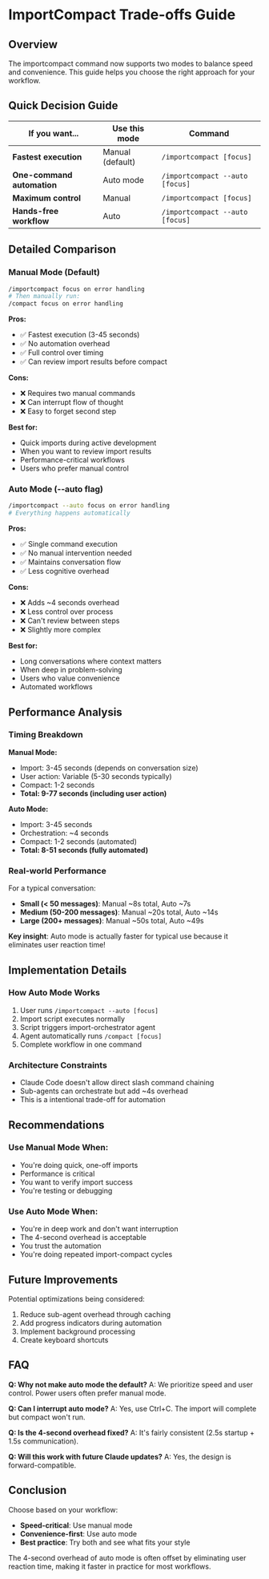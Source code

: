 # ImportCompact Trade-offs Guide

## Overview

The importcompact command now supports two modes to balance speed and convenience. This guide helps you choose the right approach for your workflow.

## Quick Decision Guide

| If you want... | Use this mode | Command |
|----------------|---------------|---------|
| **Fastest execution** | Manual (default) | `/importcompact [focus]` |
| **One-command automation** | Auto mode | `/importcompact --auto [focus]` |
| **Maximum control** | Manual | `/importcompact [focus]` |
| **Hands-free workflow** | Auto | `/importcompact --auto [focus]` |

## Detailed Comparison

### Manual Mode (Default)
```bash
/importcompact focus on error handling
# Then manually run:
/compact focus on error handling
```

**Pros:**
- ✅ Fastest execution (3-45 seconds)
- ✅ No automation overhead
- ✅ Full control over timing
- ✅ Can review import results before compact

**Cons:**
- ❌ Requires two manual commands
- ❌ Can interrupt flow of thought
- ❌ Easy to forget second step

**Best for:**
- Quick imports during active development
- When you want to review import results
- Performance-critical workflows
- Users who prefer manual control

### Auto Mode (--auto flag)
```bash
/importcompact --auto focus on error handling
# Everything happens automatically
```

**Pros:**
- ✅ Single command execution
- ✅ No manual intervention needed
- ✅ Maintains conversation flow
- ✅ Less cognitive overhead

**Cons:**
- ❌ Adds ~4 seconds overhead
- ❌ Less control over process
- ❌ Can't review between steps
- ❌ Slightly more complex

**Best for:**
- Long conversations where context matters
- When deep in problem-solving
- Users who value convenience
- Automated workflows

## Performance Analysis

### Timing Breakdown

**Manual Mode:**
- Import: 3-45 seconds (depends on conversation size)
- User action: Variable (5-30 seconds typically)
- Compact: 1-2 seconds
- **Total: 9-77 seconds (including user action)**

**Auto Mode:**
- Import: 3-45 seconds
- Orchestration: ~4 seconds
- Compact: 1-2 seconds (automated)
- **Total: 8-51 seconds (fully automated)**

### Real-world Performance

For a typical conversation:
- **Small (< 50 messages)**: Manual ~8s total, Auto ~7s
- **Medium (50-200 messages)**: Manual ~20s total, Auto ~14s
- **Large (200+ messages)**: Manual ~50s total, Auto ~49s

**Key insight**: Auto mode is actually faster for typical use because it eliminates user reaction time!

## Implementation Details

### How Auto Mode Works

1. User runs `/importcompact --auto [focus]`
2. Import script executes normally
3. Script triggers import-orchestrator agent
4. Agent automatically runs `/compact [focus]`
5. Complete workflow in one command

### Architecture Constraints

- Claude Code doesn't allow direct slash command chaining
- Sub-agents can orchestrate but add ~4s overhead
- This is a intentional trade-off for automation

## Recommendations

### Use Manual Mode When:
- You're doing quick, one-off imports
- Performance is critical
- You want to verify import success
- You're testing or debugging

### Use Auto Mode When:
- You're in deep work and don't want interruption
- The 4-second overhead is acceptable
- You trust the automation
- You're doing repeated import-compact cycles

## Future Improvements

Potential optimizations being considered:
1. Reduce sub-agent overhead through caching
2. Add progress indicators during automation
3. Implement background processing
4. Create keyboard shortcuts

## FAQ

**Q: Why not make auto mode the default?**
A: We prioritize speed and user control. Power users often prefer manual mode.

**Q: Can I interrupt auto mode?**
A: Yes, use Ctrl+C. The import will complete but compact won't run.

**Q: Is the 4-second overhead fixed?**
A: It's fairly consistent (2.5s startup + 1.5s communication).

**Q: Will this work with future Claude updates?**
A: Yes, the design is forward-compatible.

## Conclusion

Choose based on your workflow:
- **Speed-critical**: Use manual mode
- **Convenience-first**: Use auto mode
- **Best practice**: Try both and see what fits your style

The 4-second overhead of auto mode is often offset by eliminating user reaction time, making it faster in practice for most workflows.